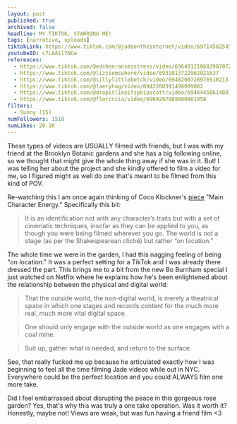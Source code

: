 ```yaml
---
layout: post
published: true
archived: false
headline: MY TIKTOK, STARRING ME!
tags: [narrative, uploads]
tiktokLink: https://www.tiktok.com/@jadeontheinternet/video/6971458254551485701
youtubeID: c7LAA1l7NCw
references:
  - https://www.tiktok.com/@edsheeransmistress/video/6964912106839870725
  - https://www.tiktok.com/@lizziemcwhore/video/6931013722962021637
  - https://www.tiktok.com/@sillylittlebetch/video/6948200728976510213
  - https://www.tiktok.com/@faeryhag/video/6942260391498009862
  - https://www.tiktok.com/@dropitlikeitsphiascott/video/6946445861480140034
  - https://www.tiktok.com/@florcncia/video/6969297989080861958
filters:
  - Sunny (15)
numFollowers: 1518
numLikes: 20.1K
---
```


These types of videos are USUALLY filmed with friends, but I was with my friend at the Brooklyn Botanic gardens and she has a big following online, so we thought that might give the whole thing away if she was in it. But! I was telling her about the project and she kindly offered to film a video for me, so I figured might as well do one that's meant to be filmed from this kind of POV.

Re-watching this I am once again thinking of Coco Klockner's [piece](https://reallifemag.com/main-character-energy/) "Main Character Energy." Specifically this bit:

> It is an identification not with any character’s traits but with a set of cinematic techniques, insofar as they can be applied to you, as though you were being filmed wherever you go. The world is not a stage (as per the Shakespearean cliché) but rather “on location.”

The whole time we were in the garden, I had this nagging feeling of being "on location." It was a perfect setting for a TikTok and I was already there dressed the part. This brings me to a bit from the new Bo Burnham special I just watched on Netflix where he explains how he's been enlightened about the relationship between the physical and digital world:

> That the outside world, the non-digital world, is merely a theatrical space in which one stages and records content for the much more real, much more vital digital space.

> One should only engage with the outside world as one engages with a coal mine.

> Suit up, gather what is needed, and return to the surface.

See, that really fucked me up because he articulated exactly how I was beginning to feel all the time filming Jade videos while out in NYC. Everywhere could be the perfect location and you could ALWAYS film one more take.

Did I feel embarrassed about disrupting the peace in this gorgeous rose garden? Yes, that's why this was truly a one take operation. Was it worth it? Honestly, maybe not! Views are weak, but was fun having a friend film <3